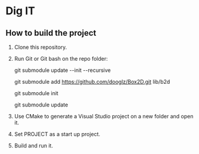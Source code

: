 # Dig IT
## How to build the project

1. Clone this repository.

2. Run Git or Git bash on the repo folder:

   git submodule update --init --recursive

   git submodule add https://github.com/dooglz/Box2D.git lib/b2d

   git submodule init

   git submodule update

3. Use CMake to generate a Visual Studio project on a new folder and open it.

4. Set PROJECT as a start up project.

5. Build and run it.
